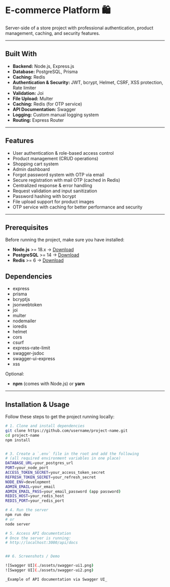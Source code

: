 # E-commerce Platform 🛍️

Server-side of a store project with professional authentication, product management, caching, and security features.

---

## Built With

- **Backend:** Node.js, Express.js
- **Database:** PostgreSQL, Prisma
- **Caching:** Redis
- **Authentication & Security:** JWT, bcrypt, Helmet, CSRF, XSS protection, Rate limiter
- **Validation:** Joi
- **File Upload:** Multer
- **Caching:** Redis (for OTP service)
- **API Documentation:** Swagger
- **Logging:** Custom manual logging system
- **Routing:** Express Router

---

## Features

- User authentication & role-based access control
- Product management (CRUD operations)
- Shopping cart system
- Admin dashboard
- Forgot password system with OTP via email
- Secure registration with mail OTP (cached in Redis)
- Centralized response & error handling
- Request validation and input sanitization
- Password hashing with bcrypt
- File upload support for product images
- OTP service with caching for better performance and security

---

## Prerequisites

Before running the project, make sure you have installed:

- **Node.js** >= 18.x → [Download](https://nodejs.org/en/)
- **PostgreSQL** >= 14 → [Download](https://www.postgresql.org/download/)
- **Redis** >= 6 → [Download](https://redis.io/download)

## Dependencies

- express
- prisma
- bcryptjs
- jsonwebtoken
- joi
- multer
- nodemailer
- ioredis
- helmet
- cors
- csurf
- express-rate-limit
- swagger-jsdoc
- swagger-ui-express
- xss

Optional:

- **npm** (comes with Node.js) or **yarn**

---

## Installation & Usage

Follow these steps to get the project running locally:

```bash
# 1. Clone and install dependencies
git clone https://github.com/username/project-name.git
cd project-name
npm install


# 3. Create a `.env` file in the root and add the following
# (all required environment variables in one place)
DATABASE_URL=your_postgres_url
PORT=your_node_port
ACCESS_TOKEN_SECRET=your_access_token_secret
REFRESH_TOKEN_SECRET=your_refresh_secret
NODE_ENV=development
ADMIN_EMAIL=your_email
ADMIN_EMAIL_PASS=your_email_password (app password)
REDIS_HOST=your_redis_host
REDIS_PORT=your_redis_port

# 4. Run the server
npm run dev
# or
node server

# 5. Access API documentation
# Once the server is running:
# http://localhost:3000/api/docs


## 6. Screenshots / Demo

![Swagger UI](./assets/swagger-ui1.png)
![Swagger UI](./assets/swagger-ui2.png)

_Example of API documentation via Swagger UI_
```
